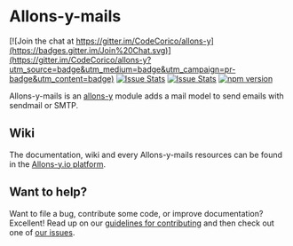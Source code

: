# Allons-y-mails

[![Join the chat at https://gitter.im/CodeCorico/allons-y](https://badges.gitter.im/Join%20Chat.svg)](https://gitter.im/CodeCorico/allons-y?utm_source=badge&utm_medium=badge&utm_campaign=pr-badge&utm_content=badge)
[![Issue Stats](http://issuestats.com/github/codecorico/allons-y-mails/badge/issue)](http://issuestats.com/github/codecorico/allons-y)
[![Issue Stats](http://issuestats.com/github/codecorico/allons-y-mails/badge/pr)](http://issuestats.com/github/codecorico/allons-y)
[![npm version](https://badge.fury.io/js/allons-y-mails.svg)](https://badge.fury.io/js/allons-y-mails)

Allons-y-mails is an [allons-y](https://github.com/CodeCorico/allons-y) module adds a mail model to send emails with sendmail or SMTP.

## Wiki

The documentation, wiki and every Allons-y-mails resources can be found in the [Allons-y.io platform](http://allons-y.io).

## Want to help?

Want to file a bug, contribute some code, or improve documentation? Excellent! Read up on our [guidelines for contributing](CONTRIBUTING.md) and then check out one of [our issues](https://github.com/CodeCorico/allons-y-mails/issues).

